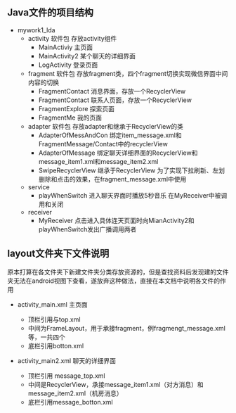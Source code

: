 ## Java文件的项目结构

* mywork1_lda
  * activity 软件包 存放activity组件
    * MainActiviy 主页面
    * MainActivity2 某个聊天的详细界面
    * LogActivity 登录页面
  * fragment 软件包 存放fragment类，四个fragment切换实现微信界面中间内容的切换
    * FragmentContact 消息界面，存放一个RecyclerView
    * FragmentContact 联系人页面，存放一个RecyclerView
    * FragmentExplore 探索页面
    * FragmentMe 我的页面
  * adapter 软件包 存放adapter和继承于RecyclerView的类
    * AdapterOfMessAndCon 绑定item_message.xml和FragmentMessage/Contact中的recyclerView
    * AdapterOfMessage 绑定聊天详细界面的RecyclerView和message_item1.xml和message_item2.xml
    * SwipeRecyclerView 继承于RecyclerView 为了实现下拉刷新、左划删除和点击的效果，在fragment_message.xml中使用
  * service
    * playWhenSwitch 进入聊天界面时播放5秒音乐 在MyReceiver中被调用和关闭
  * receiver
    * MyReceiver 点击进入具体连天页面时向MianActivity2和playWhenSwitch发出广播调用两者

## layout文件夹下文件说明

​	原本打算在各文件夹下新建文件夹分类存放资源的，但是查找资料后发现建的文件夹无法在android视图下查看，遂放弃这种做法，直接在本文档中说明各文件的作用

* activity_main.xml 主页面

  * 顶栏引用与top.xml
  * 中间为FrameLayout，用于承接fragment，例fragmengt_message.xml等，一共四个
  * 底栏引用botton.xml

* activity_main2.xml 聊天的详细界面

  * 顶栏引用 message_top.xml
  * 中间是RecyclerView，承接message_item1.xml（对方消息）和message_item2.xml（机房消息）
  * 底栏引用message_botton.xml

  